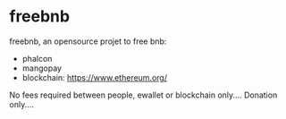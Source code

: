 # freebnb
freebnb, an opensource projet to free bnb:
* phalcon
* mangopay
* blockchain: https://www.ethereum.org/

No fees required between people, ewallet or blockchain only....
Donation only....


